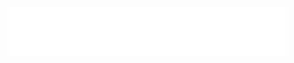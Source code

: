 ![Tsukinatsune Banner](https://raw.githubusercontent.com/Tsukinatsune/Tsukinatsune/refs/heads/main/image.png)
